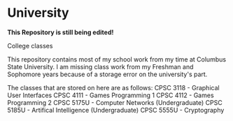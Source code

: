University
==========
******This Repository is still being edited!******

College classes 

This repository contains most of my school work from my time at Columbus State University. I am missing class work from my Freshman and Sophomore years because of a storage error on the university's part. 

The classes that are stored on here are as follows:
CPSC 3118 - Graphical User Interfaces
CPSC 4111 - Games Programming 1
CPSC 4112 - Games Programming 2
CPSC 5175U - Computer Networks (Undergraduate)
CPSC 5185U - Artifical Intelligence (Undergraduate)
CPSC 5555U - Cryptography

